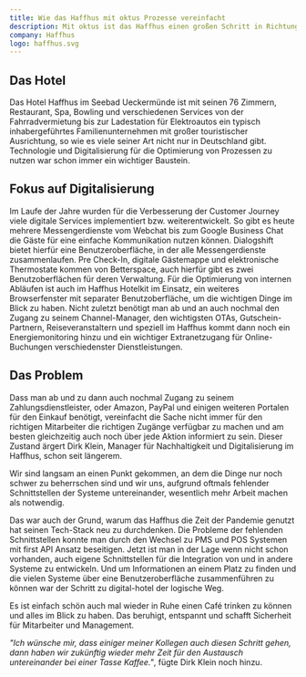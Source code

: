 ```yaml
---
title: Wie das Haffhus mit oktus Prozesse vereinfacht
description: Mit oktus ist das Haffhus einen großen Schritt in Richtung Automatisierung gegangen. Erfahre, wie das Hotel seine täglichen Abläufe mithilfe von oktus optimiert.
company: Haffhus
logo: haffhus.svg
---
```


## Das Hotel

Das Hotel Haffhus im Seebad Ueckermünde ist mit seinen 76 Zimmern, Restaurant, Spa, Bowling und verschiedenen Services von der Fahrradvermietung bis zur Ladestation für Elektroautos ein typisch inhabergeführtes Familienunternehmen mit großer touristischer Ausrichtung, so wie es viele seiner Art nicht nur in Deutschland gibt. Technologie und Digitalisierung für die Optimierung von Prozessen zu nutzen war schon immer ein wichtiger Baustein.

## Fokus auf Digitalisierung

Im Laufe der Jahre wurden für die Verbesserung der Customer Journey viele digitale Services implementiert bzw. weiterentwickelt. So gibt es heute mehrere Messengerdienste vom Webchat bis zum Google Business Chat die Gäste für eine einfache Kommunikation nutzen können. Dialogshift bietet hierfür eine Benutzeroberfläche, in der alle Messengerdienste zusammenlaufen. Pre Check-In, digitale Gästemappe und elektronische Thermostate kommen von Betterspace, auch hierfür gibt es zwei Benutzoberflächen für deren Verwaltung. Für die Optimierung von internen Abläufen ist auch im Haffhus Hotelkit im Einsatz, ein weiteres Browserfenster mit separater Benutzoberfläche, um die wichtigen Dinge im Blick zu haben. Nicht zuletzt benötigt man ab und an auch nochmal den Zugang zu seinem Channel-Manager, den wichtigsten OTAs, Gutschein-Partnern, Reiseveranstaltern und speziell im Haffhus kommt dann noch ein Energiemonitoring hinzu und ein wichtiger Extranetzugang für Online-Buchungen verschiedenster Dienstleistungen.

## Das Problem

Dass man ab und zu dann auch nochmal Zugang zu seinem Zahlungsdienstleister, oder Amazon, PayPal und einigen weiteren Portalen für den Einkauf benötigt, vereinfacht die Sache nicht immer für den richtigen Mitarbeiter die richtigen Zugänge verfügbar zu machen und am besten gleichzeitig auch noch über jede Aktion informiert zu sein. Dieser Zustand ärgert Dirk Klein, Manager für Nachhaltigkeit und Digitalisierung im Haffhus, schon seit längerem.

<quote author="Dirk Klein" job="Head of Digitilization" company="Haffhus" picture="dirkklein.jpeg">
Wir sind langsam an einen Punkt gekommen, an dem die Dinge nur noch schwer zu beherrschen sind und wir uns, aufgrund oftmals fehlender Schnittstellen der Systeme untereinander, wesentlich mehr Arbeit machen als notwendig.
</quote>

Das war auch der Grund, warum das Haffhus die Zeit der Pandemie genutzt hat seinen Tech-Stack neu zu durchdenken. Die Probleme der fehlenden Schnittstellen konnte man durch den Wechsel zu PMS und POS Systemen mit first API Ansatz beseitigen. Jetzt ist man in der Lage wenn nicht schon vorhanden, auch eigene Schnittstellen für die Integration von und in andere Systeme zu entwickeln. Und um Informationen an einem Platz zu finden und die vielen Systeme über eine Benutzeroberfläche zusammenführen zu können war der Schritt zu digital-hotel der logische Weg.

<quote author="Dirk Klein" job="Head of Digitilization" company="Haffhus" picture="dirkklein.jpeg">
Es ist einfach schön auch mal wieder in Ruhe einen Café trinken zu können und alles im Blick zu haben. Das beruhigt, entspannt und schafft Sicherheit für Mitarbeiter und Management.
</quote>

*"Ich wünsche mir, dass einiger meiner Kollegen auch diesen Schritt gehen, dann haben wir zukünftig wieder mehr Zeit für den Austausch untereinander bei einer Tasse Kaffee."*, fügte Dirk Klein noch hinzu.
